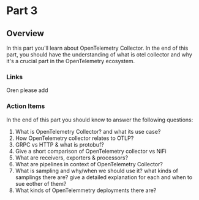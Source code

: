 # Part 3

## Overview

In this part you'll learn about OpenTelemetry Collector.
In the end of this part, you should have the understanding of what is otel collector and why it's a crucial part
in the OpenTelemetry ecosystem.

### Links

Oren please add

### Action Items

In the end of this part you should know to answer the following questions:

1. What is OpenTelemetry Collector? and what its use case?
2. How OpenTelemetry collector relates to OTLP?
3. GRPC vs HTTP & what is protobuf?
4. Give a short comparison of OpenTelemetry collector vs NiFi
5. What are receivers, exporters & processors?
6. What are pipelines in context of OpenTelemetry Collector?
7. What is sampling and why/when we should use it? what kinds of samplings there are? give a detailed explanation for each and when to sue eother of them?
8. What kinds of OpenTelemmetry deployments there are?

